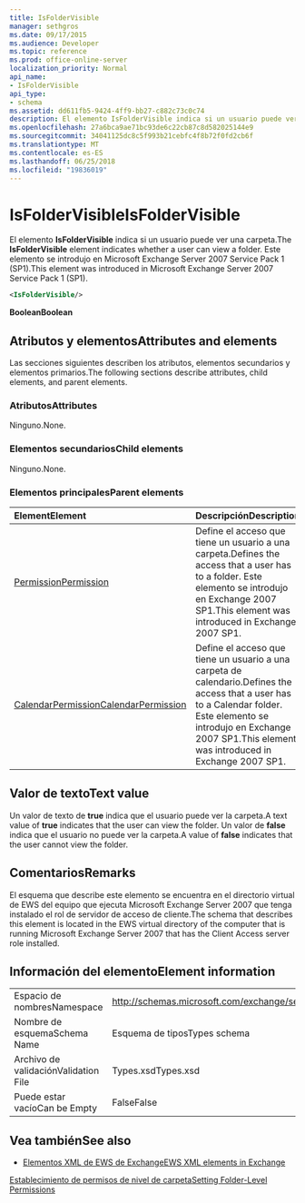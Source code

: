```yaml
---
title: IsFolderVisible
manager: sethgros
ms.date: 09/17/2015
ms.audience: Developer
ms.topic: reference
ms.prod: office-online-server
localization_priority: Normal
api_name:
- IsFolderVisible
api_type:
- schema
ms.assetid: dd611fb5-9424-4ff9-bb27-c882c73c0c74
description: El elemento IsFolderVisible indica si un usuario puede ver una carpeta. Este elemento se introdujo en Microsoft Exchange Server 2007 Service Pack 1 (SP1).
ms.openlocfilehash: 27a6bca9ae71bc93de6c22cb87c8d582025144e9
ms.sourcegitcommit: 34041125dc8c5f993b21cebfc4f8b72f0fd2cb6f
ms.translationtype: MT
ms.contentlocale: es-ES
ms.lasthandoff: 06/25/2018
ms.locfileid: "19836019"
---
```

# <a name="isfoldervisible"></a><span data-ttu-id="1dc39-104">IsFolderVisible</span><span class="sxs-lookup"><span data-stu-id="1dc39-104">IsFolderVisible</span></span>

<span data-ttu-id="1dc39-105">El elemento **IsFolderVisible** indica si un usuario puede ver una carpeta.</span><span class="sxs-lookup"><span data-stu-id="1dc39-105">The **IsFolderVisible** element indicates whether a user can view a folder.</span></span> <span data-ttu-id="1dc39-106">Este elemento se introdujo en Microsoft Exchange Server 2007 Service Pack 1 (SP1).</span><span class="sxs-lookup"><span data-stu-id="1dc39-106">This element was introduced in Microsoft Exchange Server 2007 Service Pack 1 (SP1).</span></span> 
  
```xml
<IsFolderVisible/>
```

 <span data-ttu-id="1dc39-107">**Boolean**</span><span class="sxs-lookup"><span data-stu-id="1dc39-107">**Boolean**</span></span>
## <a name="attributes-and-elements"></a><span data-ttu-id="1dc39-108">Atributos y elementos</span><span class="sxs-lookup"><span data-stu-id="1dc39-108">Attributes and elements</span></span>

<span data-ttu-id="1dc39-109">Las secciones siguientes describen los atributos, elementos secundarios y elementos primarios.</span><span class="sxs-lookup"><span data-stu-id="1dc39-109">The following sections describe attributes, child elements, and parent elements.</span></span>
  
### <a name="attributes"></a><span data-ttu-id="1dc39-110">Atributos</span><span class="sxs-lookup"><span data-stu-id="1dc39-110">Attributes</span></span>

<span data-ttu-id="1dc39-111">Ninguno.</span><span class="sxs-lookup"><span data-stu-id="1dc39-111">None.</span></span>
  
### <a name="child-elements"></a><span data-ttu-id="1dc39-112">Elementos secundarios</span><span class="sxs-lookup"><span data-stu-id="1dc39-112">Child elements</span></span>

<span data-ttu-id="1dc39-113">Ninguno.</span><span class="sxs-lookup"><span data-stu-id="1dc39-113">None.</span></span>
  
### <a name="parent-elements"></a><span data-ttu-id="1dc39-114">Elementos principales</span><span class="sxs-lookup"><span data-stu-id="1dc39-114">Parent elements</span></span>

|<span data-ttu-id="1dc39-115">**Element**</span><span class="sxs-lookup"><span data-stu-id="1dc39-115">**Element**</span></span>|<span data-ttu-id="1dc39-116">**Descripción**</span><span class="sxs-lookup"><span data-stu-id="1dc39-116">**Description**</span></span>|
|:-----|:-----|
|[<span data-ttu-id="1dc39-117">Permission</span><span class="sxs-lookup"><span data-stu-id="1dc39-117">Permission</span></span>](permission.md) <br/> |<span data-ttu-id="1dc39-118">Define el acceso que tiene un usuario a una carpeta.</span><span class="sxs-lookup"><span data-stu-id="1dc39-118">Defines the access that a user has to a folder.</span></span> <span data-ttu-id="1dc39-119">Este elemento se introdujo en Exchange 2007 SP1.</span><span class="sxs-lookup"><span data-stu-id="1dc39-119">This element was introduced in Exchange 2007 SP1.</span></span>  <br/> |
|[<span data-ttu-id="1dc39-120">CalendarPermission</span><span class="sxs-lookup"><span data-stu-id="1dc39-120">CalendarPermission</span></span>](calendarpermission.md) <br/> |<span data-ttu-id="1dc39-121">Define el acceso que tiene un usuario a una carpeta de calendario.</span><span class="sxs-lookup"><span data-stu-id="1dc39-121">Defines the access that a user has to a Calendar folder.</span></span> <span data-ttu-id="1dc39-122">Este elemento se introdujo en Exchange 2007 SP1.</span><span class="sxs-lookup"><span data-stu-id="1dc39-122">This element was introduced in Exchange 2007 SP1.</span></span>  <br/> |
   
## <a name="text-value"></a><span data-ttu-id="1dc39-123">Valor de texto</span><span class="sxs-lookup"><span data-stu-id="1dc39-123">Text value</span></span>

<span data-ttu-id="1dc39-124">Un valor de texto de **true** indica que el usuario puede ver la carpeta.</span><span class="sxs-lookup"><span data-stu-id="1dc39-124">A text value of **true** indicates that the user can view the folder.</span></span> <span data-ttu-id="1dc39-125">Un valor de **false** indica que el usuario no puede ver la carpeta.</span><span class="sxs-lookup"><span data-stu-id="1dc39-125">A value of **false** indicates that the user cannot view the folder.</span></span> 
  
## <a name="remarks"></a><span data-ttu-id="1dc39-126">Comentarios</span><span class="sxs-lookup"><span data-stu-id="1dc39-126">Remarks</span></span>

<span data-ttu-id="1dc39-127">El esquema que describe este elemento se encuentra en el directorio virtual de EWS del equipo que ejecuta Microsoft Exchange Server 2007 que tenga instalado el rol de servidor de acceso de cliente.</span><span class="sxs-lookup"><span data-stu-id="1dc39-127">The schema that describes this element is located in the EWS virtual directory of the computer that is running Microsoft Exchange Server 2007 that has the Client Access server role installed.</span></span>
  
## <a name="element-information"></a><span data-ttu-id="1dc39-128">Información del elemento</span><span class="sxs-lookup"><span data-stu-id="1dc39-128">Element information</span></span>

|||
|:-----|:-----|
|<span data-ttu-id="1dc39-129">Espacio de nombres</span><span class="sxs-lookup"><span data-stu-id="1dc39-129">Namespace</span></span>  <br/> |http://schemas.microsoft.com/exchange/services/2006/types  <br/> |
|<span data-ttu-id="1dc39-130">Nombre de esquema</span><span class="sxs-lookup"><span data-stu-id="1dc39-130">Schema Name</span></span>  <br/> |<span data-ttu-id="1dc39-131">Esquema de tipos</span><span class="sxs-lookup"><span data-stu-id="1dc39-131">Types schema</span></span>  <br/> |
|<span data-ttu-id="1dc39-132">Archivo de validación</span><span class="sxs-lookup"><span data-stu-id="1dc39-132">Validation File</span></span>  <br/> |<span data-ttu-id="1dc39-133">Types.xsd</span><span class="sxs-lookup"><span data-stu-id="1dc39-133">Types.xsd</span></span>  <br/> |
|<span data-ttu-id="1dc39-134">Puede estar vacío</span><span class="sxs-lookup"><span data-stu-id="1dc39-134">Can be Empty</span></span>  <br/> |<span data-ttu-id="1dc39-135">False</span><span class="sxs-lookup"><span data-stu-id="1dc39-135">False</span></span>  <br/> |
   
## <a name="see-also"></a><span data-ttu-id="1dc39-136">Vea también</span><span class="sxs-lookup"><span data-stu-id="1dc39-136">See also</span></span>



- [<span data-ttu-id="1dc39-137">Elementos XML de EWS de Exchange</span><span class="sxs-lookup"><span data-stu-id="1dc39-137">EWS XML elements in Exchange</span></span>](ews-xml-elements-in-exchange.md)


[<span data-ttu-id="1dc39-138">Establecimiento de permisos de nivel de carpeta</span><span class="sxs-lookup"><span data-stu-id="1dc39-138">Setting Folder-Level Permissions</span></span>](http://msdn.microsoft.com/library/c7530e86-5112-401c-b10a-9c054ae59f07%28Office.15%29.aspx)

